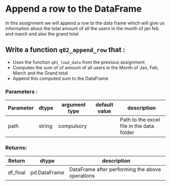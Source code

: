 # Append a row to the DataFrame

In this assignment we will append a row to the data frame which will give us information 
about the total amount of all the users in the month of jan feb and march and also the grand total
 
  

## Write a function `q02_append_row` that :
- Uses the function `q01_load_data` from the previous assignment
- Computes the sum of of amount of all users in the Month of Jan, Feb, March and the Grand total 
- Append this computed sum to the DataFrame 

### Parameters :
| Parameter | dtype | argument type | default value | description |
| --- | --- | --- | --- | --- |
| path | string | compulsory |  | Path to the excel file in the data folder|

### Returns:
| Return | dtype | description |
| --- | --- | --- |
| df_final | pd.DataFrame | DataFrame after performing the above operations|

